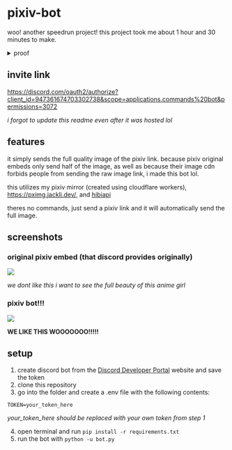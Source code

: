# pixiv-bot

woo! another speedrun project! this project took me about 1 hour and 30 minutes to make. 

<details>
    <summary>proof</summary>
    <img src="https://cdn.hayasaka.moe/5dtw2vdd1jzg.jpg" />
</details>

## invite link

https://discord.com/oauth2/authorize?client_id=947361674703302738&scope=applications.commands%20bot&permissions=3072

*i forgot to update this readme even after it was hosted lol*

## features

it simply sends the full quality image of the pixiv link. because pixiv original embeds only send half of the image, as well as because their image cdn forbids people from sending the raw image link, i made this bot lol.

this utilizes my pixiv mirror (created using cloudflare workers), https://pximg.jackli.dev/, and [hibiapi](https://github.com/mixmoe/HibiAPI)

theres no commands, just send a pixiv link and it will automatically send the full image.

## screenshots

### original pixiv embed (that discord provides originally)

<img src="https://cdn.hayasaka.moe/aea5d9y2mkl2.jpg" />

*we dont like this i want to see the full beauty of this anime girl*

### pixiv bot!!!

<img src="https://cdn.hayasaka.moe/cknu8ebhssnt.jpg" />

**WE LIKE THIS WOOOOOOO!!!!!**

## setup

1. create discord bot from the [Discord Developer Portal](https://discord.com/developers/applications/) website and save the token
2. clone this repository
3. go into the folder and create a .env file with the following contents:
```
TOKEN=your_token_here
```
*your_token_here should be replaced with your own token from step 1*

4. open terminal and run `pip install -r requirements.txt`
5. run the bot with `python -u bot.py`
